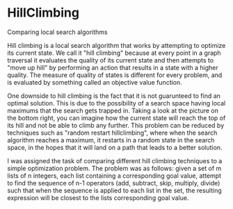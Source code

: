 # HillClimbing
 Comparing local search algorithms


Hill climbing is a local search algorithm that works by attempting to optimize its current state. We call it "hill climbing" because at every point in a graph traversal it evaluates the quality of its current state and then attempts to "move up hill" by performing an action that results in a state with a higher quality. The measure of quality of states is different for every problem, and is evaluated by something called an objective value function.

One downside to hill climbing is the fact that it is not guarunteed to find an optimal solution. This is due to the possibility of a search space having local maximums that the search gets trapped in. Taking a look at the picture on the bottom right, you can imagine how the current state will reach the top of its hill and not be able to climb any further. This problem can be reduced by techniques such as "random restart hillclimbing", where when the search algorithm reaches a maximum, it restarts in a random state in the search space, in the hopes that it will land on a path that leads to a better solution.

I was assigned the task of comparing different hill climbing techniques to a simple optimization problem. The problem was as follows: given a set of m lists of n integers, each list containing a corresponding goal value, attempt to find the sequence of n-1 operators (add, subtract, skip, multiply, divide) such that when the sequence is applied to each list in the set, the resulting expression will be closest to the lists corresponding goal value.
